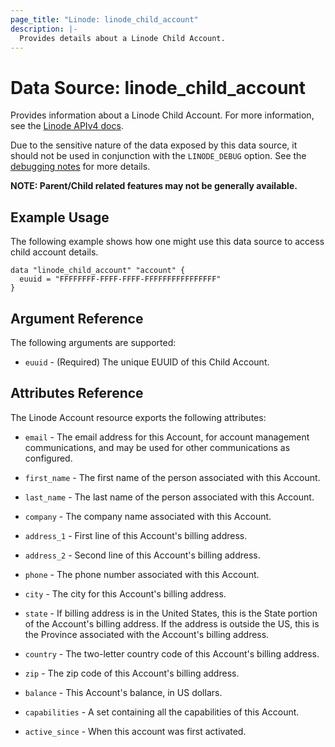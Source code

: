```yaml
---
page_title: "Linode: linode_child_account"
description: |-
  Provides details about a Linode Child Account.
---
```


# Data Source: linode\_child\_account

Provides information about a Linode Child Account.
For more information, see the [Linode APIv4 docs](https://techdocs.akamai.com/linode-api/reference/get-child-account).

Due to the sensitive nature of the data exposed by this data source, it should not be used in conjunction with the `LINODE_DEBUG` option.  See the [debugging notes](/providers/linode/linode/latest/docs#debugging) for more details.

**NOTE: Parent/Child related features may not be generally available.**

## Example Usage

The following example shows how one might use this data source to access child account details.

```hcl
data "linode_child_account" "account" {
  euuid = "FFFFFFFF-FFFF-FFFF-FFFFFFFFFFFFFFFF"
}
```

## Argument Reference

The following arguments are supported:

* `euuid` - (Required) The unique EUUID of this Child Account.

## Attributes Reference

The Linode Account resource exports the following attributes:

* `email` - The email address for this Account, for account management communications, and may be used for other communications as configured.

* `first_name` - The first name of the person associated with this Account.

* `last_name` - The last name of the person associated with this Account.

* `company` - The company name associated with this Account.

* `address_1` - First line of this Account's billing address.

* `address_2` - Second line of this Account's billing address.

* `phone` - The phone number associated with this Account.

* `city` - The city for this Account's billing address.

* `state` - If billing address is in the United States, this is the State portion of the Account's billing address. If the address is outside the US, this is the Province associated with the Account's billing address.

* `country` - The two-letter country code of this Account's billing address.

* `zip` - The zip code of this Account's billing address.

* `balance` - This Account's balance, in US dollars.

* `capabilities` - A set containing all the capabilities of this Account.

* `active_since` - When this account was first activated.

